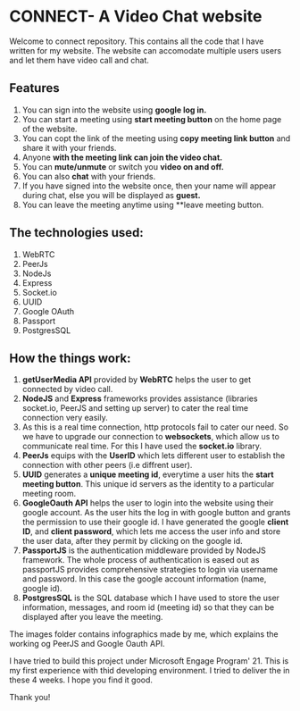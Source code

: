 # CONNECT- A Video Chat website

Welcome to connect repository. This contains all the code that I have written for my website. The website can accomodate multiple users users and let them have video call and chat.

## Features

1. You can sign into the website using **google log in.**
2. You can start a meeting using **start meeting button** on the home page of the website.
3. You can copt the link of the meeting using **copy meeting link button** and share it with your friends.
4. Anyone **with the meeting link can join the video chat.**
5. You can **mute/unmute** or switch you **video on and off.**
6. You can also **chat** with your friends.
7. If you have signed into the website once, then your name will appear during chat, else you will be displayed as **guest.**
8. You can leave the meeting anytime using **leave meeting button.

## The technologies used:

1. WebRTC
2. PeerJs
3. NodeJs
4. Express
5. Socket.io
6. UUID
7. Google OAuth
8. Passport
9. PostgresSQL

## How the things work:

1. **getUserMedia API** provided by **WebRTC** helps the user to get connected by video call.
2. **NodeJS** and **Express** frameworks provides assistance (libraries socket.io, PeerJS and setting up server) to cater the real time connection very easily. 
3. As this is a real time connection, http protocols fail to cater our need. So we have to upgrade our connection to **websockets**, which allow us to communicate real time. For this I have used the **socket.io** library.
4. **PeerJs** equips with the **UserID** which lets different user to establish the connection with other peers (i.e diffrent user).
5. **UUID** generates a **unique meeting id**, everytime a user hits the **start meeting button**. This unique id servers as the identity to a particular meeting room.
6. **GoogleOauth API** helps the user to login into the website using their google account. As the user hits the log in with google button and grants the permission to use their google id. I have generated the google **client ID**, and **client password**, which lets me access the user info and store the user data, after they permit by clicking on the google id. 
7. **PassportJS** is the authentication middleware provided by NodeJS framework. The whole process of authentication is eased out as passportJS provides comprehensive strategies to login via username and password. In this case the google account information (name, google id).
8. **PostgresSQL** is the SQL database which I have used to store the user information, messages, and room id (meeting id) so that they can be displayed after you leave the meeting.

The images folder contains infographics made by me, which explains the working og PeerJS and Google Oauth API.

I have tried to build this project under Microsoft Engage Program' 21. This is my first experience with thid developing environment. I tried to deliver the in these 4 weeks. I hope you find it good.

Thank you!
